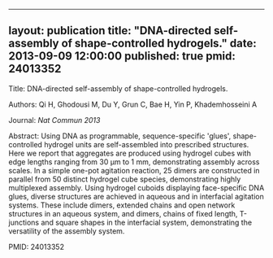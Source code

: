 
---
layout: publication
title:  "DNA-directed self-assembly of shape-controlled hydrogels."
date:   2013-09-09 12:00:00
published: true
pmid: 24013352
---

Title: DNA-directed self-assembly of shape-controlled hydrogels.

Authors: Qi H, Ghodousi M, Du Y, Grun C, Bae H, Yin P, Khademhosseini A

Journal: *Nat Commun 2013*

Abstract: Using DNA as programmable, sequence-specific 'glues', shape-controlled hydrogel units are self-assembled into prescribed structures. Here we report that aggregates are produced using hydrogel cubes with edge lengths ranging from 30 μm to 1 mm, demonstrating assembly across scales. In a simple one-pot agitation reaction, 25 dimers are constructed in parallel from 50 distinct hydrogel cube species, demonstrating highly multiplexed assembly. Using hydrogel cuboids displaying face-specific DNA glues, diverse structures are achieved in aqueous and in interfacial agitation systems. These include dimers, extended chains and open network structures in an aqueous system, and dimers, chains of fixed length, T-junctions and square shapes in the interfacial system, demonstrating the versatility of the assembly system.

PMID: 24013352

